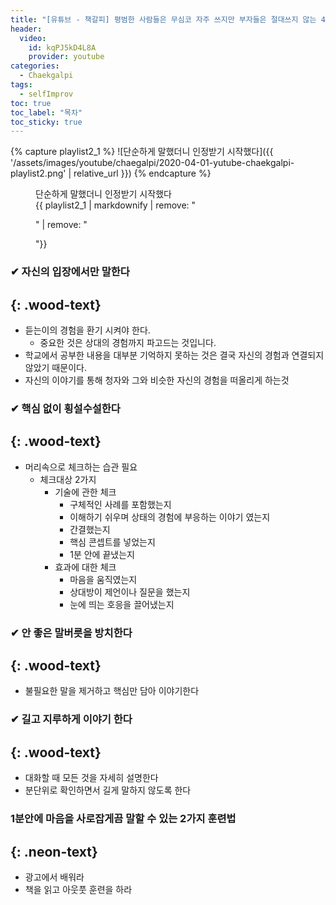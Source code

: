 ```yaml
---
title: "[유튜브 - 책갈피] 평범한 사람들은 무심코 자주 쓰지만 부자들은 절대쓰지 않는 4가지 대화법 소개"
header:
  video:
    id: kqPJ5kD4L8A
    provider: youtube
categories:
  - Chaekgalpi
tags:
  - selfImprov
toc: true
toc_label: "목차"
toc_sticky: true
---
```


{% capture playlist2_1 %}
![단순하게 말했더니 인정받기 시작했다]({{ '/assets/images/youtube/chaegalpi/2020-04-01-yutube-chaekgalpi-playlist2.png' | relative_url }})
{% endcapture %}

<figure>
  <figcaption>단순하게 말했더니 인정받기 시작했다</figcaption>
  {{ playlist2_1 | markdownify | remove: "<p>" | remove: "</p>"}}
</figure>


### ✔ 자신의 입장에서만 말한다
{: .wood-text}
---
- 듣는이의 경험을 환기 시켜야 한다.
  - 중요한 것은 상대의 경험까지 파고드는 것입니다.
- 학교에서 공부한 내용을 대부분 기억하지 못하는 것은 결국 자신의 경험과 연결되지 않았기 때문이다.
- 자신의 이야기를 통해 청자와 그와 비슷한 자신의 경험을 떠올리게 하는것

### ✔ 핵심 없이 횡설수설한다
{: .wood-text}
---
- 머리속으로 체크하는 습관 필요
  - 체크대상 2가지
    - 기술에 관한 체크
      - 구체적인 사례를 포함했는지
      - 이해하기 쉬우며 상태의 경험에 부응하는 이야기 였는지
      - 간결했는지
      - 핵심 콘셉트를 넣었는지
      - 1분 안에 끝냈는지
    - 효과에 대한 체크
      - 마음을 움직였는지
      - 상대방이 제언이나 질문을 했는지
      - 눈에 띄는 호응을 끌어냈는지

### ✔ 안 좋은 말버릇을 방치한다
{: .wood-text}
---
- 불필요한 말을 제거하고 핵심만 담아 이야기한다

### ✔ 길고 지루하게 이야기 한다
{: .wood-text}
---
- 대화할 때 모든 것을 자세히 설명한다
- 분단위로 확인하면서 길게 말하지 않도록 한다

### 1분안에 마음을 사로잡게끔 말할 수 있는 2가지 훈련법
{: .neon-text}
---
- 광고에서 배워라
- 책을 읽고 아웃풋 훈련을 하라